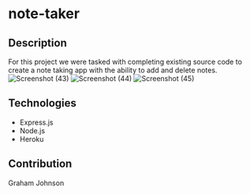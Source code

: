 # note-taker

## Description
For this project we were tasked with completing existing source code to create a note taking app
with the ability to add and delete notes. 
![Screenshot (43)](https://user-images.githubusercontent.com/107967591/198854258-92fbe34d-5a80-4c7a-af71-13724a8927e5.png)
![Screenshot (44)](https://user-images.githubusercontent.com/107967591/198854260-f8230667-f265-4330-ab17-b85a01425d81.png)
![Screenshot (45)](https://user-images.githubusercontent.com/107967591/198854263-6840d7b8-191b-43a1-b579-31a85ca66d40.png)




## Technologies
* Express.js
* Node.js
* Heroku

## Contribution
Graham Johnson
